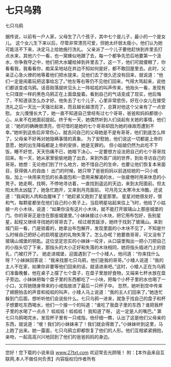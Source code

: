 # 七只乌鸦

七只乌鸦 

据传说，以前有一户人家，父母生了八个孩子，其中七个是儿子，最小的一个是女儿。 
这个女儿生下来以后，尽管非常漂亮可爱，但她太纤弱太瘦小，他们认为她可能活不下来，决定马上给她施行洗礼。 
父亲派了一个儿子要他赶快到井里去打点水来，其他六个一看，也一窝蜂似地跟了去，每一个都争先恐后地要第一个汲水，你争我夺之中，他们把大水罐给掉到井里去了。这一下，他们可就傻眼了，你看看我，我看看你，痴呆呆地站在井边不知如何是好，都不敢回屋里去。此时，父亲正心急火燎的地等着他们把水提来，见他们去了很久还没有回来，就说道：“他们一定是闹着玩把这事给忘了。”他左等右等仍不见他们回来，气得大骂起来，说他们都该变成乌鸦。话音刚落就听见头上一阵呱呱的叫声传来，他抬头一看，发现有七只煤炭一样的黑色乌鸦正在上面盘旋着。看到自己的气话变成了现实，他后悔了，不知道该怎么办才好。他失去了七个儿子，心里非常悲伤，好在小女儿在接受洗礼之后一天比一天强壮起来，而且越长越漂亮了，总算对他这个父亲有了一点安慰。 
女儿慢慢长大了，她一直不知道自己曾经有过七个哥哥，爸爸和妈妈都很小心，从来不在她面前提起。终于有一天，她偶然听到人们谈起有关她的事情，他们说：“她的的确确很漂亮，但可惜的是她的七个哥哥却因为她的缘故而遭到不幸。”她听到这些后非常伤心，就去问自己的父母她是不是有哥哥，他们到底怎么样了。父母亲不好再对她隐瞒事情的真象。 
为了安慰她，他们说这一切都是上帝的意愿，她的出生降临都是上帝的安排，她是无罪的。 
但小姑娘仍然为此吃不下饭，睡不好觉，天天伤痛不已，她暗下决心，一定要想方设法把自己的七个哥哥找回来。有一天，她从家里偷偷地跑了出去，来到外面广阔的世界，到处寻访自己的哥哥。她想：无论他们到了什么地方，她不惜自己的生命，也要让他们恢复本来面目，获得做人的自由！ 
出门的时候，她只带了爸爸妈妈以前送给她的一只小戒指，加上一块用来充饥的长条面包和一壶用来解渴的水，一张疲倦时用来休息的小凳子。她走啊，找啊，不停地寻访着，一直找到遥远的天边，来到太阳面前。但太阳太热太凶猛了，她急忙跑开，又来到月亮面前。 
可月亮又太寒冷太冷酷，还说道：“我闻到人肉和血腥味了！”她赶紧又跑到了星星那里。 
星星对她很友好，很和气，每颗星都坐在他们自己的小凳子上。当启明星站起来往上飞时，他给了小姑娘一片小木块，说道：“如果你没有这片小木块，就不能打开玻璃山上那座城堡的门。你的哥哥正是住在那座城堡里。”小妹妹接过小木块，把它用布包好，告别星星，起程又继续寻找她的哥哥去了。 
经过艰苦跋涉，她终于找到了玻璃山。来到城门前一看，门是锁着的，她拿出布包解开，发现里面的小木块不见了，不知是什么时候自己把好心的启明星送的礼物失落了。怎么办呢？她要救哥哥，可又没有了玻璃山城堡的钥匙。这位坚定忠实的小妹妹一咬牙，从口袋里掏出一把小刀把自己的小指头切了下来，那指头的大小正好和失落的木块相同，她将指头插进门上的锁孔，门被打开了。 
她走进城堡，迎面遇到了一个小矮人，他问道：“你来找什么呀？”小妹妹回答说： 
“我来找那七只乌鸦，他们是我的哥哥。”小矮人说道：“我的主人不在家，如果你非要等他们回来的话，就请进来吧。”这时，小矮人正在为乌鸦们准备晚餐，他在桌子上摆了七个盘子，在盘子里放好食物，又端来七杯水放在盘子旁边。小妹妹把每个盘子里的东西都吃了一小块，把每个小杯子里的水也喝了一小口，又将她随身带来的小戒指放进了最后一只杯子中。 
忽然，她听到空中传来了翅膀拍击的声音和呱呱的叫声，小矮人马上说道：“我的主人们回来了。”她连忙躲到门后面，想听听他们会说些什么。七只乌鸦一进来，就急于找自己的盘子和杯子想要吃东西喝水，他们一个接一个的叫道：“谁吃了我盘子里的东西？谁把我杯子里的水喝了一点点？ 
呱呱呱！呱呱呱！ 
我知道了呀， 
这一定是人的嘴巴。” 
第七只乌鸦喝完水，发现杯子里有一只戒指，他仔细一瞧，认出了这是他们父母亲的东西，就说道：“嗳！我们的小妹妹来了！我们就会得救了。”小妹妹听到这里，马上跑了出来。她一露面，七只乌鸦立即都恢复了他们的人形。他们互相紧紧拥抱，亲吻，一起高高兴兴地回到了他们的爸爸妈妈的身边。 

                  
--------------------
您好！您下载的小说来自 www.27txt.com 欢迎常去光顾哦！
附：【本作品来自互联网,本人不做任何负责】内容版权归作者所有